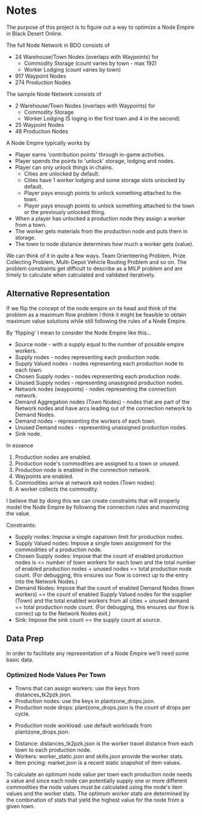 # Notes

The purpose of this project is to figure out a way to optimize a Node Empire in
Black Desert Online.

The full Node Network in BDO consists of

* 24 Warehouse/Town Nodes (overlaps with Waypoints) for
  * Commodity Storage (count varies by town - max 192)
  * Worker Lodging (count varies by town)
* 917 Waypoint Nodes
* 274 Production Nodes

The sample Node Network consists of

* 2 Warehouse/Town Nodes (overlaps with Waypoints) for
  * Commodity Storage
  * Worker Lodging (5 loging in the first town and 4 in the second)
* 25 Waypoint Nodes
* 48 Production Nodes

A Node Empire typically works by

* Player earns 'contribution points' through in-game activities.
* Player spends the points to 'unlock' storage, lodging and nodes.
* Player can only unlock things in chains.
  * Cities are unlocked by default.
  * Cities have 1 worker lodging and some storage slots unlocked by default.
  * Player pays enough points to unlock something attached to the town.
  * Player pays enough points to unlock something attached to the town or the
    previously unlocked thing.
* When a player has unlocked a production node they assign a worker from a town.
* The worker gets materials from the production node and puts them in storage.
* The town to node distance determines how much a worker gets (value).

We can think of it in quite a few ways. Team Orienteering Problem, Prize
Collecting Problem, Multi-Depot Vehicle Routing Problem and so on. The problem
constraints get difficult to describe as a MILP problem and are timely to
calculate when calculated and validated iteratively.


## Alternative Representation

If we flip the concept of the node empire on its head and think of the problem
as a maximum flow problem I think it might be feasible to obtain maximum value
solutions while still following the rules of a Node Empire.

By 'flipping' I mean to consider the Node Empire like this...

* Source node - with a supply equal to the number of possible empire workers.
* Supply nodes - nodes representing each production node.
* Supply Valued nodes - nodes representing each production node to each town.
* Chosen Supply nodes - nodes representing each production node.
* Unused Supply nodes - representing unassigned production nodes.
* Network nodes (waypoints) - nodes representing the connection network.
* Demand Aggregation nodes (Town Nodes) - nodes that are part of the Network nodes and have arcs
  leading out of the connection network to Demand Nodes.
* Demand nodes - representing the workers of each town.
* Unused Demand nodes - representing unassigned production nodes.
* Sink node.

In essence
1. Production nodes are enabled.
2. Production node's commodities are assigned to a town or unused.
3. Production node is enabled in the connection network.
4. Waypoints are enabled.
5. Commodities arrive at network exit nodes (Town nodes).
6. A worker collects the commodity.

I believe that by doing this we can create constraints that will properly model
the Node Empire by following the connection rules and maximizing the value.

Constraints:

- Supply nodes: Impose a single capatown limit for production nodes.
- Supply Valued nodes: Impose a single town assignment for the commodities of a
production node.
- Chosen Supply nodes: Impose that the count of enabled production nodes
is <= number of town workers for each town and the total number of enabled
production nodes + unused nodes == total production node count. (For debugging,
this ensures our flow is correct up to the entry into the Network Nodes.)
- Demand Nodes: Impose that the count of enabled Demand Nodes (town workers) ==
the count of enabled Supply Valued nodes for the supplier (Town) and the total
enabled workers from all cities + unused demand == total production node count.
(For debugging, this ensures our flow is correct up to the Network Nodes exit.)
- Sink: Impose the sink count == the supply count at source.


## Data Prep

In order to facilitate any representation of a Node Empire we'll need some basic
data.


### Optimized Node Values Per Town

- Towns that can assign workers: use the keys from distances_tk2pzk.json.
- Production nodes: use the keys in plantzone_drops.json.
- Production node drops: plantzone_drops.json is the count of drops per cycle.
* Production node workload: use default workloads from plantzone_drops.json.
- Distance: distances_tk2pzk.json is the worker travel distance from each town
to each production node.
- Workers: worker_static.json and skills.json provide the worker stats.
- Item pricing: market.json is a recent static snapshot of item values.

To calculate an optimum node value per town each production node needs a value
and since each node can potentially supply one or more different commodities the
node values must be calculated using the node's item values and the worker stats.
The optimum worker stats are determined by the combination of stats that yield
the highest value for the node from a given town.

